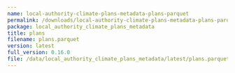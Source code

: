 ```yaml
---
name: local-authority-climate-plans-metadata-plans-parquet
permalink: /downloads/local-authority-climate-plans-metadata-plans-parquet/latest
package: local_authority_climate_plans_metadata
title: plans
filename: plans.parquet
version: latest
full_version: 0.16.0
file: /data/local_authority_climate_plans_metadata/latest/plans.parquet
---
```

